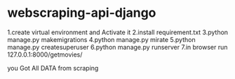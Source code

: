 # webscraping-api-django

1.create virtual environment and Activate it
2.install requirement.txt 
3.python manage.py makemigrations
4.python manage.py mirate
5.python manage.py createsuperuser
6.python manage.py runserver
7.in browser run 127.0.0.1:8000/getmovies/


you Got All DATA from scraping
